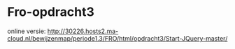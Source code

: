# Fro-opdracht3

online versie: http://30226.hosts2.ma-cloud.nl/bewijzenmap/periode1.3/FRO/html/opdracht3/Start-JQuery-master/
